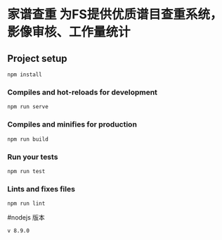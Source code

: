 # 家谱查重 为FS提供优质谱目查重系统，影像审核、工作量统计

## Project setup
```
npm install
```

### Compiles and hot-reloads for development
```
npm run serve
```

### Compiles and minifies for production
```
npm run build
```

### Run your tests
```
npm run test
```

### Lints and fixes files
```
npm run lint
```
#nodejs 版本
```
v 8.9.0
```
